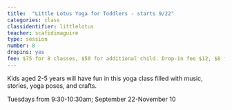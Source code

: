```yaml
---
title:  "Little Lotus Yoga for Toddlers - starts 9/22"
categories: class
classidentifier: littlelotus
teacher: scafidimaguire
type: session
number: 8
dropins: yes
fee: $75 for 8 classes, $50 for additional child. Drop-in fee $12, $8 for additional child.
---
```

Kids aged 2-5 years will have fun in this yoga class filled with music, stories, yoga poses, and crafts.

Tuesdays from 9:30-10:30am; September 22-November 10
